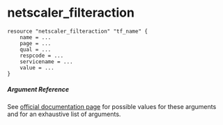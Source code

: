 # netscaler_filteraction

```
resource "netscaler_filteraction" "tf_name" {
    name = ...
    page = ...
    qual = ...
    respcode = ...
    servicename = ...
    value = ...
}
```

##### Argument Reference

See [official documentation page](https://developer-docs.citrix.com/projects/netscaler-nitro-api/en/11.0/configuration/filter/filteraction/filteraction/) for possible values for these arguments and for an exhaustive list of arguments.

